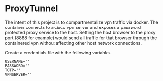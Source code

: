 # ProxyTunnel

The intent of this project is to compartmentalize vpn traffic via docker.  The container connects to a cisco vpn server and exposes a password protected proxy service to the host. Setting the host browser to the proxy port (8888 for example) would send all traffic for that browser through the containered vpn without affecting other host network connections.   

Create a credentials file with the following variables

```
USERNAME=''
PASSWORD=''
TOTP=''
VPNSERVER=''
```
